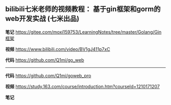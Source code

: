 



##   bilibili七米老师的视频教程：  基于gin框架和gorm的web开发实战 (七米出品)
      

**笔记**
https://gitee.com/moxi159753/LearningNotes/tree/master/Golang/Gin框架


**视频**
https://www.bilibili.com/video/BV1gJ411p7xC    


**代码**
https://github.com/Q1mi/go_web    




---
**代码**
https://github.com/Q1mi/goweb_pro

**视频**
https://study.163.com/course/introduction.htm?courseId=1210171207


**笔记**

